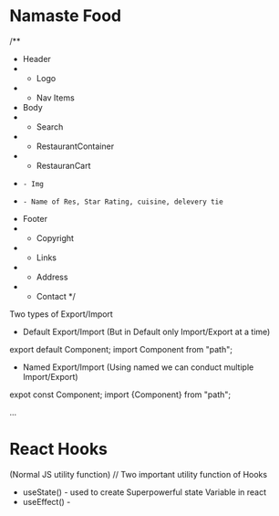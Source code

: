 # Namaste Food

/**
* Header
* - Logo
* - Nav Items
* Body
* - Search
* - RestaurantContainer
*   - RestauranCart
*     - Img
*     - Name of Res, Star Rating, cuisine, delevery tie
* Footer
* - Copyright
* - Links
* - Address 
* - Contact
 */



Two types of Export/Import 


- Default  Export/Import (But in Default only Import/Export at a time)

export default Component;
import Component from "path";

- Named Export/Import (Using named we can conduct multiple Import/Export)

expot const Component;
import {Component} from "path";


...
# React Hooks
 (Normal JS utility function)
 // Two important utility function of Hooks
- useState() - used to create Superpowerful state Variable in react
- useEffect() - 